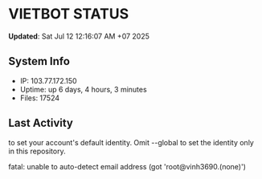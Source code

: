 # VIETBOT STATUS
**Updated**: Sat Jul 12 12:16:07 AM +07 2025

## System Info
- IP: 103.77.172.150
- Uptime: up 6 days, 4 hours, 3 minutes
- Files: 17524

## Last Activity

to set your account's default identity.
Omit --global to set the identity only in this repository.

fatal: unable to auto-detect email address (got 'root@vinh3690.(none)')
